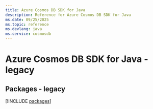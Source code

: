 ```yaml
---
title: Azure Cosmos DB SDK for Java
description: Reference for Azure Cosmos DB SDK for Java
ms.date: 09/25/2025
ms.topic: reference
ms.devlang: java
ms.service: cosmosdb
---
```

# Azure Cosmos DB SDK for Java - legacy
## Packages - legacy
[!INCLUDE [packages](cosmos-db-index.md)]
